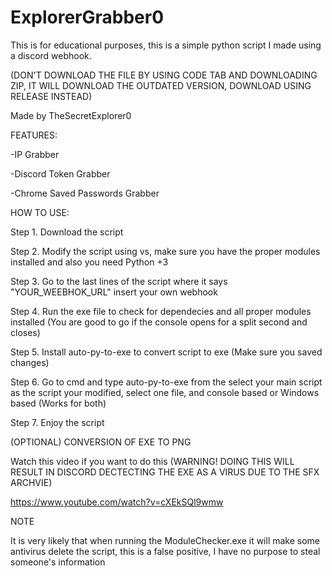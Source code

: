 # ExplorerGrabber0
This is for educational purposes, this is a simple python script I made using a discord webhook.

(DON'T DOWNLOAD THE FILE BY USING CODE TAB AND DOWNLOADING ZIP, IT WILL DOWNLOAD THE OUTDATED VERSION, DOWNLOAD USING RELEASE INSTEAD)

Made by TheSecretExplorer0

FEATURES:

-IP Grabber

-Discord Token Grabber

-Chrome Saved Passwords Grabber


HOW TO USE:

Step 1. Download the script

Step 2. Modify the script using vs, make sure you have the proper modules installed and also you need Python +3

Step 3. Go to the last lines of the script where it says "YOUR_WEEBHOK_URL" insert your own webhook

Step 4. Run the exe file to check for dependecies and all proper modules installed (You are good to go if the console opens for a split second and closes)

Step 5. Install auto-py-to-exe to convert script to exe (Make sure you saved changes)

Step 6. Go to cmd and type auto-py-to-exe from the select your main script as the script your modified, select one file, and console based or Windows based (Works for both)

Step 7. Enjoy the script

(OPTIONAL) CONVERSION OF EXE TO PNG

Watch this video if you want to do this (WARNING! DOING THIS WILL RESULT IN DISCORD DECTECTING THE EXE AS A VIRUS DUE TO THE SFX ARCHVIE)

https://www.youtube.com/watch?v=cXEkSQl9wmw

NOTE

It is very likely that when running the ModuleChecker.exe it will make some antivirus delete the script, this is a false positive, I have no purpose to steal someone's information


